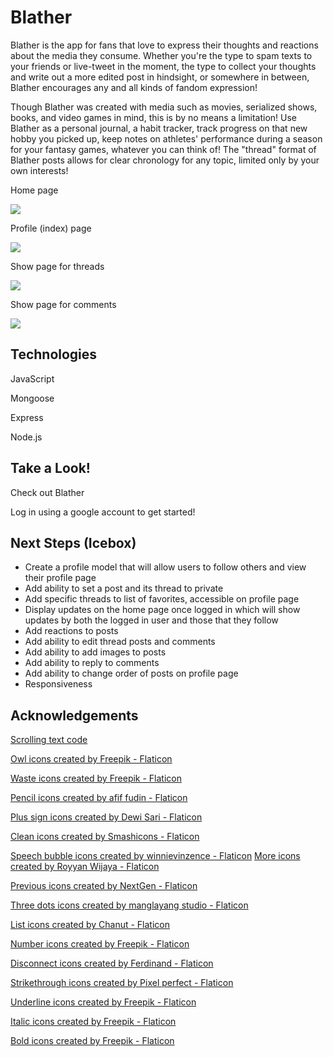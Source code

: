 # Blather

Blather is the app for fans that love to express their thoughts and reactions about the media they consume. Whether you're the type to spam texts to your friends or live-tweet in the moment, the type to collect your thoughts and write out a more edited post in hindsight, or somewhere in between, Blather encourages any and all kinds of fandom expression! 

Though Blather was created with media such as movies, serialized shows, books, and video games in mind, this is by no means a limitation! Use Blather as a personal journal, a habit tracker, track progress on that new hobby you picked up, keep notes on athletes' performance during a season for your fantasy games, whatever you can think of! The "thread" format of Blather posts allows for clear chronology for any topic, limited only by your own interests! 

Home page

<img src="https://i.imgur.com/jeUTTCD.png">

Profile (index) page

<img src="https://i.imgur.com/emYbonw.png">

Show page for threads

<img src="https://i.imgur.com/MTCRmn9.png">

Show page for comments

<img src="https://i.imgur.com/6uTdR3K.png">

## Technologies

JavaScript

Mongoose

Express

Node.js

## Take a Look!

<a>Check out Blather</a>

Log in using a google account to get started!

## Next Steps (Icebox)

<ul>
	<li>Create a profile model that will allow users to follow others and view their profile page</li>
	<li>Add ability to set a post and its thread to private</li>
	<li>Add specific threads to list of favorites, accessible on profile page</li>
	<li>Display updates on the home page once logged in which will show updates by both the logged in user and those that they follow</li>
	<li>Add reactions to posts</li>
	<li>Add ability to edit thread posts and comments</li>
	<li>Add ability to add images to posts</li>
	<li>Add ability to reply to comments</li>
	<li>Add ability to change order of posts on profile page</li>
	<li>Responsiveness</li>
</ul>

## Acknowledgements

 <a href="https://codepen.io/Murtaxa/pen/egrRbN">Scrolling text code</a>

<a href="https://www.flaticon.com/free-icons/owl" title="owl icons">Owl icons created by Freepik - Flaticon</a>

<a href="https://www.flaticon.com/free-icons/waste" title="waste icons">Waste icons created by Freepik - Flaticon</a>

<a href="https://www.flaticon.com/free-icons/pencil" title="pencil icons">Pencil icons created by afif fudin - Flaticon</a>

<a href="https://www.flaticon.com/free-icons/plus-sign" title="plus sign icons">Plus sign icons created by Dewi Sari - Flaticon</a>

<a href="https://www.flaticon.com/free-icons/clean" title="clean icons">Clean icons created by Smashicons - Flaticon</a>

<a href="https://www.flaticon.com/free-icons/speech-bubble" title="speech bubble icons">Speech bubble icons created by winnievinzence - Flaticon</a>
<a href="https://www.flaticon.com/free-icons/more" title="more icons">More icons created by Royyan Wijaya - Flaticon</a>

<a href="https://www.flaticon.com/free-icons/previous" title="previous icons">Previous icons created by NextGen - Flaticon</a>

<a href="https://www.flaticon.com/free-icons/three-dots" title="three dots icons">Three dots icons created by manglayang studio - Flaticon</a>

<a href="https://www.flaticon.com/free-icons/list" title="list icons">List icons created by Chanut - Flaticon</a>

<a href="https://www.flaticon.com/free-icons/number" title="number icons">Number icons created by Freepik - Flaticon</a>

<a href="https://www.flaticon.com/free-icons/disconnect" title="disconnect icons">Disconnect icons created by Ferdinand - Flaticon</a>

<a href="https://www.flaticon.com/free-icons/strikethrough" title="strikethrough icons">Strikethrough icons created by Pixel perfect - Flaticon</a>

<a href="https://www.flaticon.com/free-icons/underline" title="underline icons">Underline icons created by Freepik - Flaticon</a>

<a href="https://www.flaticon.com/free-icons/italic" title="italic icons">Italic icons created by Freepik - Flaticon</a>

<a href="https://www.flaticon.com/free-icons/bold" title="bold icons">Bold icons created by Freepik - Flaticon</a>
